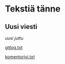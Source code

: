 Tekstiä tänne
=============

Uusi viesti
----------
*uusi juttu*

[gitlog.txt](laskarit/viikko1/gitlog.txt)

[komentorivi.txt](laskarit/viikko1/komentorivi.txt)

